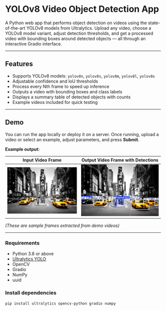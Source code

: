 # YOLOv8 Video Object Detection App

A Python web app that performs object detection on videos using the state-of-the-art YOLOv8 models from Ultralytics. Upload any video, choose a YOLOv8 model variant, adjust detection thresholds, and get a processed video with bounding boxes around detected objects — all through an interactive Gradio interface.

---

## Features

- Supports YOLOv8 models: `yolov8n`, `yolov8s`, `yolov8m`, `yolov8l`, `yolov8x`  
- Adjustable confidence and IoU thresholds  
- Process every Nth frame to speed up inference  
- Outputs a video with bounding boxes and class labels  
- Displays a summary table of detected objects with counts  
- Example videos included for quick testing  

---

## Demo

You can run the app locally or deploy it on a server. Once running, upload a video or select an example, adjust parameters, and press **Submit**.

**Example output:**

| Input Video Frame                | Output Video Frame with Detections  |
|----------------------------------|-------------------------------------|
| ![Input Example](docs/test.jpeg) | ![Output Example](docs/img_out.png) |

*(These are sample frames extracted from demo videos)*

---

### Requirements

- Python 3.8 or above  
- [Ultralytics YOLO](https://github.com/ultralytics/ultralytics)  
- OpenCV  
- Gradio  
- NumPy  
- uuid  

### Install dependencies

```bash
pip install ultralytics opencv-python gradio numpy
